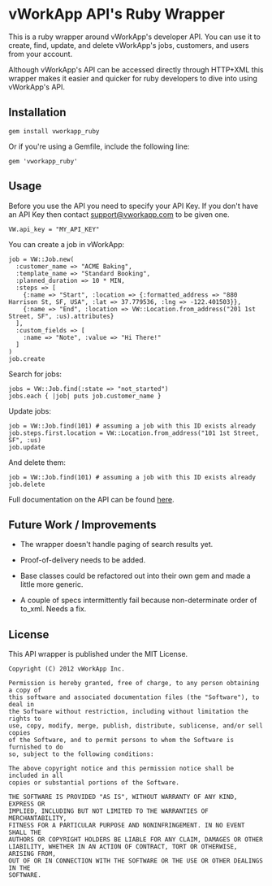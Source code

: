# vWorkApp API's Ruby Wrapper

This is a ruby wrapper around vWorkApp's developer API. You can use it to create, find, update, and delete vWorkApp's jobs, customers, and users from your account.

Although vWorkApp's API can be accessed directly through HTTP+XML this wrapper makes it easier and quicker for ruby developers to dive into using vWorkApp's API.

## Installation

    gem install vworkapp_ruby

Or if you're using a Gemfile, include the following line:

    gem 'vworkapp_ruby'

## Usage

Before you use the API you need to specify your API Key. If you don't have an API Key then contact support@vworkapp.com to be given one.

    VW.api_key = "MY_API_KEY"
  
You can create a job in vWorkApp: 

    job = VW::Job.new(
      :customer_name => "ACME Baking", 
      :template_name => "Standard Booking",
      :planned_duration => 10 * MIN,
      :steps => [
        {:name => "Start", :location => {:formatted_address => "880 Harrison St, SF, USA", :lat => 37.779536, :lng => -122.401503}},
        {:name => "End", :location => VW::Location.from_address("201 1st Street, SF", :us).attributes}
      ],
      :custom_fields => [
        :name => "Note", :value => "Hi There!"
      ]
    )
    job.create

Search for jobs:

    jobs = VW::Job.find(:state => "not_started")
    jobs.each { |job| puts job.customer_name }

Update jobs:

    job = VW::Job.find(101) # assuming a job with this ID exists already
    job.steps.first.location = VW::Location.from_address("101 1st Street, SF", :us)
    job.update

And delete them:

    job = VW::Job.find(101) # assuming a job with this ID exists already
    job.delete

Full documentation on the API can be found [here](http://api.vworkapp.com/api/).

## Future Work / Improvements

- The wrapper doesn't handle paging of search results yet.

- Proof-of-delivery needs to be added.

- Base classes could be refactored out into their own gem and made a little more generic.

- A couple of specs intermittently fail because non-determinate order of to_xml. Needs a fix.

## License

This API wrapper is published under the MIT License.

    Copyright (C) 2012 vWorkApp Inc.

    Permission is hereby granted, free of charge, to any person obtaining a copy of
    this software and associated documentation files (the "Software"), to deal in
    the Software without restriction, including without limitation the rights to
    use, copy, modify, merge, publish, distribute, sublicense, and/or sell copies
    of the Software, and to permit persons to whom the Software is furnished to do
    so, subject to the following conditions:

    The above copyright notice and this permission notice shall be included in all
    copies or substantial portions of the Software.

    THE SOFTWARE IS PROVIDED "AS IS", WITHOUT WARRANTY OF ANY KIND, EXPRESS OR
    IMPLIED, INCLUDING BUT NOT LIMITED TO THE WARRANTIES OF MERCHANTABILITY,
    FITNESS FOR A PARTICULAR PURPOSE AND NONINFRINGEMENT. IN NO EVENT SHALL THE
    AUTHORS OR COPYRIGHT HOLDERS BE LIABLE FOR ANY CLAIM, DAMAGES OR OTHER
    LIABILITY, WHETHER IN AN ACTION OF CONTRACT, TORT OR OTHERWISE, ARISING FROM,
    OUT OF OR IN CONNECTION WITH THE SOFTWARE OR THE USE OR OTHER DEALINGS IN THE
    SOFTWARE.
